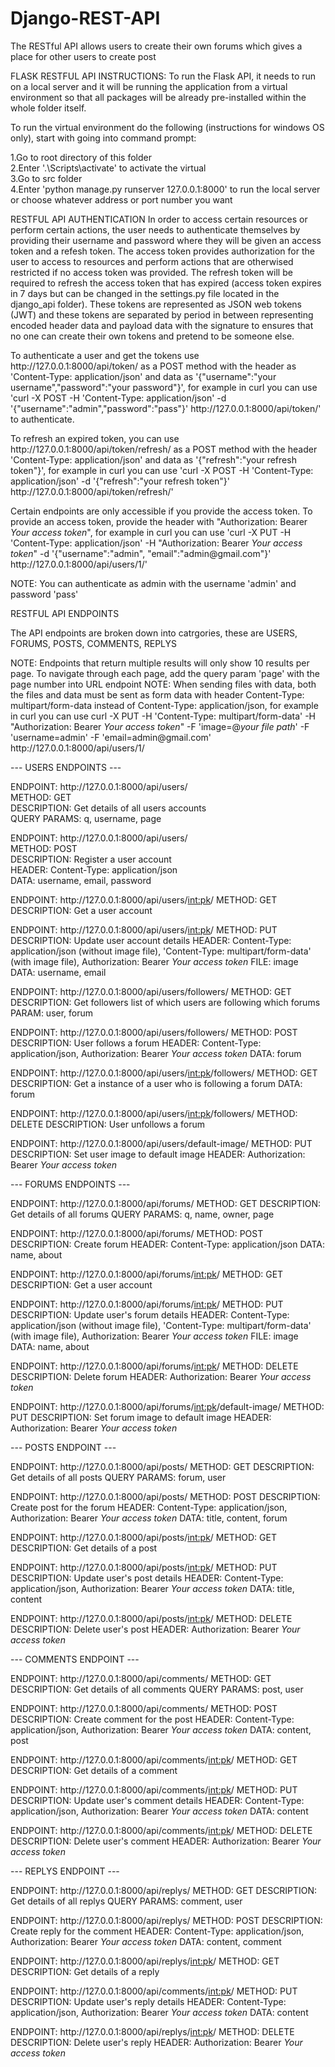 # Django-REST-API

The RESTful API allows users to create their own forums which gives a place for other users to create post

FLASK RESTFUL API INSTRUCTIONS: To run the Flask API, it needs to run on a local server and it will be running the application from a virtual environment so that all packages will be already pre-installed within the whole folder itself.

To run the virtual environment do the following (instructions for windows OS only), start with going into command prompt:

1.Go to root directory of this folder <br />
2.Enter '.\Scripts\activate' to activate the virtual <br />
3.Go to src folder <br />
4.Enter 'python manage.py runserver 127.0.0.1:8000' to run the local server or choose whatever address or port number you want <br />

RESTFUL API AUTHENTICATION
In order to access certain resources or perform certain actions, the user needs to authenticate themselves by providing their username and password where they will be given an access token and a refesh token. The access token provides authorization for the user to access to resources and perform actions that are otherwised restricted if no access token was provided. The refresh token will be required to refresh the access token that has expired (access token expires in 7 days but can be changed in the settings.py file located in the django_api folder). These tokens are represented as JSON web tokens (JWT) and these tokens are separated by period in between representing encoded header data and payload data with the signature to ensures that no one can create their own tokens and pretend to be someone else.

To authenticate a user and get the tokens use http:<span></span>//127.0.0.1:8000/api/token/ as a POST method with the header as 'Content-Type: application/json' and data as '{"username":"your username","password":"your password"}', for example in curl you can use 'curl -X POST -H 'Content-Type: application/json' -d '{"username":"admin","password":"pass"}' http:<span></span>//127.0.0.1:8000/api/token/' to authenticate. 

To refresh an expired token, you can use http:<span></span>//127.0.0.1:8000/api/token/refresh/ as a POST method with the header 'Content-Type: application/json' and data as '{"refresh":"your refresh token"}', for example in curl you can use 'curl -X POST -H 'Content-Type: application/json' -d '{"refresh":"your refresh token"}' http:<span></span>//127.0.0.1:8000/api/token/refresh/'

Certain endpoints are only accessible if you provide the access token. To provide an access token, provide the header with "Authorization: Bearer *Your access token*", for example in curl you can use 'curl -X PUT -H 'Content-Type: application/json' -H "Authorization: Bearer *Your access token*" -d '{"username":"admin", "email":"admin@gmail.<span></span>com"}' http:<span></span>//127.0.0.1:8000/api/users/1/'

NOTE: You can authenticate as admin with the username 'admin' and password 'pass'

RESTFUL API ENDPOINTS

The API endpoints are broken down into catrgories, these are USERS, FORUMS, POSTS, COMMENTS, REPLYS

NOTE: Endpoints that return multiple results will only show 10 results per page. To navigate through each page, add the query param 'page' with the page number into URL endpoint
NOTE: When sending files with data, both the files and data must be sent as form data with header Content-Type: multipart/form-data instead of Content-Type: application/json, for example in curl you can use curl -X PUT -H 'Content-Type: multipart/form-data' -H "Authorization: Bearer *Your access token*" -F 'image=@*your file path*' -F 'username=admin' -F 'email=admin@gmail.<span></span>com' http:<span></span>//127.0.0.1:8000/api/users/1/
 
--- USERS ENDPOINTS ---

ENDPOINT: http:<span></span>//127.0.0.1:8000/api/users/ <br/>
METHOD: GET <br/>
DESCRIPTION: Get details of all users accounts <br/>
QUERY PARAMS: q, username, page <br/>

ENDPOINT: http:<span></span>//127.0.0.1:8000/api/users/ <br/>
METHOD: POST <br/>
DESCRIPTION: Register a user account <br/>
HEADER: Content-Type: application/json <br/>
DATA: username, email, password <br/>

ENDPOINT: http:<span></span>//127.0.0.1:8000/api/users/<int:pk>/
METHOD: GET
DESCRIPTION: Get a user account

ENDPOINT: http:<span></span>//127.0.0.1:8000/api/users/<int:pk>/
METHOD: PUT
DESCRIPTION: Update user account details
HEADER: Content-Type: application/json (without image file), 'Content-Type: multipart/form-data' (with image file), Authorization: Bearer *Your access token*
FILE: image
DATA: username, email

ENDPOINT: http:<span></span>//127.0.0.1:8000/api/users/followers/
METHOD: GET
DESCRIPTION: Get followers list of which users are following which forums
PARAM: user, forum

ENDPOINT: http:<span></span>//127.0.0.1:8000/api/users/followers/
METHOD: POST
DESCRIPTION: User follows a forum
HEADER: Content-Type: application/json, Authorization: Bearer *Your access token*
DATA: forum

ENDPOINT: http:<span></span>//127.0.0.1:8000/api/users/<int:pk>/followers/
METHOD: GET
DESCRIPTION: Get a instance of a user who is following a forum
DATA: forum

ENDPOINT: http:<span></span>//127.0.0.1:8000/api/users/<int:pk>/followers/
METHOD: DELETE
DESCRIPTION: User unfollows a forum

ENDPOINT: http:<span></span>//127.0.0.1:8000/api/users/default-image/
METHOD: PUT
DESCRIPTION: Set user image to default image
HEADER: Authorization: Bearer *Your access token*

--- FORUMS ENDPOINTS ---

ENDPOINT: http:<span></span>//127.0.0.1:8000/api/forums/
METHOD: GET
DESCRIPTION: Get details of all forums
QUERY PARAMS: q, name, owner, page

ENDPOINT: http:<span></span>//127.0.0.1:8000/api/forums/
METHOD: POST
DESCRIPTION: Create forum
HEADER: Content-Type: application/json
DATA: name, about

ENDPOINT: http:<span></span>//127.0.0.1:8000/api/forums/<int:pk>/
METHOD: GET
DESCRIPTION: Get a user account

ENDPOINT: http:<span></span>//127.0.0.1:8000/api/forums/<int:pk>/
METHOD: PUT
DESCRIPTION: Update user's forum details
HEADER: Content-Type: application/json (without image file), 'Content-Type: multipart/form-data' (with image file), Authorization: Bearer *Your access token*
FILE: image
DATA: name, about

ENDPOINT: http:<span></span>//127.0.0.1:8000/api/forums/<int:pk>/
METHOD: DELETE
DESCRIPTION: Delete forum
HEADER: Authorization: Bearer *Your access token*

ENDPOINT: http:<span></span>//127.0.0.1:8000/api/forums/<int:pk>/default-image/
METHOD: PUT
DESCRIPTION: Set forum image to default image
HEADER: Authorization: Bearer *Your access token*

--- POSTS ENDPOINT ---

ENDPOINT: http:<span></span>//127.0.0.1:8000/api/posts/
METHOD: GET
DESCRIPTION: Get details of all posts
QUERY PARAMS: forum, user

ENDPOINT: http:<span></span>//127.0.0.1:8000/api/posts/
METHOD: POST
DESCRIPTION: Create post for the forum
HEADER: Content-Type: application/json, Authorization: Bearer *Your access token*
DATA: title, content, forum

ENDPOINT: http:<span></span>//127.0.0.1:8000/api/posts/<int:pk>/
METHOD: GET
DESCRIPTION: Get details of a post

ENDPOINT: http:<span></span>//127.0.0.1:8000/api/posts/<int:pk>/
METHOD: PUT
DESCRIPTION: Update user's post details
HEADER: Content-Type: application/json, Authorization: Bearer *Your access token*
DATA: title, content

ENDPOINT: http:<span></span>//127.0.0.1:8000/api/posts/<int:pk>/
METHOD: DELETE
DESCRIPTION: Delete user's post
HEADER: Authorization: Bearer *Your access token*

--- COMMENTS ENDPOINT ---

ENDPOINT: http:<span></span>//127.0.0.1:8000/api/comments/
METHOD: GET
DESCRIPTION: Get details of all comments
QUERY PARAMS: post, user

ENDPOINT: http:<span></span>//127.0.0.1:8000/api/comments/
METHOD: POST
DESCRIPTION: Create comment for the post
HEADER: Content-Type: application/json, Authorization: Bearer *Your access token*
DATA: content, post

ENDPOINT: http:<span></span>//127.0.0.1:8000/api/comments/<int:pk>/
METHOD: GET
DESCRIPTION: Get details of a comment

ENDPOINT: http:<span></span>//127.0.0.1:8000/api/comments/<int:pk>/
METHOD: PUT
DESCRIPTION: Update user's comment details
HEADER: Content-Type: application/json, Authorization: Bearer *Your access token*
DATA: content

ENDPOINT: http:<span></span>//127.0.0.1:8000/api/comments/<int:pk>/
METHOD: DELETE
DESCRIPTION: Delete user's comment
HEADER: Authorization: Bearer *Your access token*

--- REPLYS ENDPOINT ---

ENDPOINT: http:<span></span>//127.0.0.1:8000/api/replys/
METHOD: GET
DESCRIPTION: Get details of all replys
QUERY PARAMS: comment, user

ENDPOINT: http:<span></span>//127.0.0.1:8000/api/replys/
METHOD: POST
DESCRIPTION: Create reply for the comment
HEADER: Content-Type: application/json, Authorization: Bearer *Your access token*
DATA: content, comment

ENDPOINT: http:<span></span>//127.0.0.1:8000/api/replys/<int:pk>/
METHOD: GET
DESCRIPTION: Get details of a reply

ENDPOINT: http:<span></span>//127.0.0.1:8000/api/comments/<int:pk>/
METHOD: PUT
DESCRIPTION: Update user's reply details
HEADER: Content-Type: application/json, Authorization: Bearer *Your access token*
DATA: content

ENDPOINT: http:<span></span>//127.0.0.1:8000/api/replys/<int:pk>/
METHOD: DELETE
DESCRIPTION: Delete user's reply
HEADER: Authorization: Bearer *Your access token*

